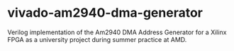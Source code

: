 # vivado-am2940-dma-generator
Verilog implementation of the Am2940 DMA Address Generator for a Xilinx FPGA as a university project during summer practice at AMD.
